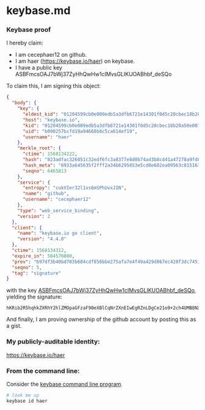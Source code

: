 # keybase.md

### Keybase proof

I hereby claim:

  * I am cecephaer12 on github.
  * I am haer (https://keybase.io/haer) on keybase.
  * I have a public key ASBFmcsOAJ7bWj37ZyHhQwHw1cIMvsGLIKUOABhbf_deSQo

To claim this, I am signing this object:

```json
{
  "body": {
    "key": {
      "eldest_kid": "01204599cb0e009edb5a3dfb6721e14301f0d5c20cbec18b20a50e00185b7ff75e490a",
      "host": "keybase.io",
      "kid": "01204599cb0e009edb5a3dfb6721e14301f0d5c20cbec18b20a50e00185b7ff75e490a",
      "uid": "b090257bcfd19a94668b8c5ca614ef19",
      "username": "haer"
    },
    "merkle_root": {
      "ctime": 1568134222,
      "hash": "823adfac326051c32edf6fc3a8377e8d0b74ad3b8cd41a47278a9fd8826578399a3c4c893df4d6e4ae101869206e87b506989e9fc0da70a430b8e02d7b03c373",
      "hash_meta": "6933a645635f2fff2a34b6295853e5cd8e602ea09563c81516393b2132b5cb71",
      "seqno": 6465813
    },
    "service": {
      "entropy": "cukVIer32l1vs6mSPhUvxJIN",
      "name": "github",
      "username": "cecephaer12"
    },
    "type": "web_service_binding",
    "version": 2
  },
  "client": {
    "name": "keybase.io go client",
    "version": "4.4.0"
  },
  "ctime": 1568134312,
  "expire_in": 504576000,
  "prev": "b97df3b40bd783b684cdf856bbe275afa7e4f49a429d867ec428f3dc74514870",
  "seqno": 5,
  "tag": "signature"
}
```

with the key [ASBFmcsOAJ7bWj37ZyHhQwHw1cIMvsGLIKUOABhbf_deSQo](https://keybase.io/haer), yielding the signature:

```
hKRib2R5hqhkZXRhY2hlZMOpaGFzaF90eXBlCqNrZXnEIwEgRZnLDgCe21o9+2ch4UMB8NXCDL7BiyClDgAYW3/3XkkKp3BheWxvYWTESpcCBcQguX3ztAvXg7aEzfhWu+J1r6fk9JpCnYZ+xCjz3HRRSHDEIC/x1iiIfsks15ek0nOW5Ny7q2wv2c/+LUhsvRb8VuVzAgHCo3NpZ8RADwU8YUGN4ucG+8OAr7nmTyhTDrY1JlHhP5iPJNHQPVDzGH4R7j9WnHt4DVRsW/cnL9WJioLRjegQFfa0ew1WAahzaWdfdHlwZSCkaGFzaIKkdHlwZQildmFsdWXEIBL1goygNbt1ZWdPYqZoMjIduBu06bQfdb/4jGOI51Hmo3RhZ80CAqd2ZXJzaW9uAQ==

```

And finally, I am proving ownership of the github account by posting this as a gist.

### My publicly-auditable identity:

https://keybase.io/haer

### From the command line:

Consider the [keybase command line program](https://keybase.io/download).

```bash
# look me up
keybase id haer
```
